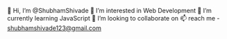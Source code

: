 

<!---
ShubhamShivade/ShubhamShivade is a ✨ special ✨ repository because its `README.md` (this file) appears on your GitHub profile.
You can click the Preview link to take a look at your changes.
--->
👋 Hi, I’m @ShubhamShivade
👀 I’m interested in Web Development
🌱 I’m currently learning JavaScript
💞️ I’m looking to collaborate on
📫 reach me - shubhamshivade123@gmail.com
